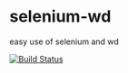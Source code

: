selenium-wd
===========

easy use of selenium and wd

[![Build Status](https://travis-ci.org/b612lodger/selenium-wd.svg?branch=master)](https://travis-ci.org/b612lodger/selenium-wd)